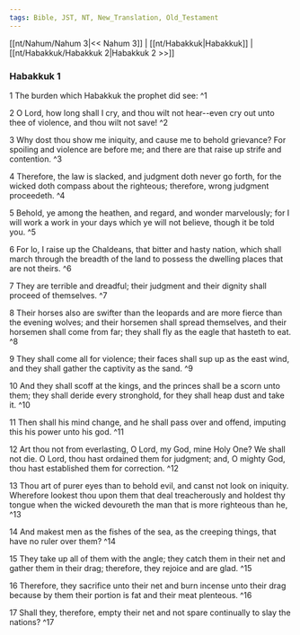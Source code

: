 ```yaml
---
tags: Bible, JST, NT, New_Translation, Old_Testament
---
```


[[nt/Nahum/Nahum 3|<< Nahum 3]] | [[nt/Habakkuk|Habakkuk]] | [[nt/Habakkuk/Habakkuk 2|Habakkuk 2 >>]]

### Habakkuk 1

1 The burden which Habakkuk the prophet did see:  ^1

2 O Lord, how long shall I cry, and thou wilt not hear\--even cry out unto thee of violence, and thou wilt not save!  ^2

3 Why dost thou show me iniquity, and cause me to behold grievance? For spoiling and violence are before me; and there are that raise up strife and contention.  ^3

4 Therefore, the law is slacked, and judgment doth never go forth, for the wicked doth compass about the righteous; therefore, wrong judgment proceedeth.  ^4

5 Behold, ye among the heathen, and regard, and wonder marvelously; for I will work a work in your days which ye will not believe, though it be told you.  ^5

6 For lo, I raise up the Chaldeans, that bitter and hasty nation, which shall march through the breadth of the land to possess the dwelling places that are not theirs.  ^6

7 They are terrible and dreadful; their judgment and their dignity shall proceed of themselves.  ^7

8 Their horses also are swifter than the leopards and are more fierce than the evening wolves; and their horsemen shall spread themselves, and their horsemen shall come from far; they shall fly as the eagle that hasteth to eat.  ^8

9 They shall come all for violence; their faces shall sup up as the east wind, and they shall gather the captivity as the sand.  ^9

10 And they shall scoff at the kings, and the princes shall be a scorn unto them; they shall deride every stronghold, for they shall heap dust and take it.  ^10

11 Then shall his mind change, and he shall pass over and offend, imputing this his power unto his god.  ^11

12 Art thou not from everlasting, O Lord, my God, mine Holy One? We shall not die. O Lord, thou hast ordained them for judgment; and, O mighty God, thou hast established them for correction.  ^12

13 Thou art of purer eyes than to behold evil, and canst not look on iniquity. Wherefore lookest thou upon them that deal treacherously and holdest thy tongue when the wicked devoureth the man that is more righteous than he,  ^13

14 And makest men as the fishes of the sea, as the creeping things, that have no ruler over them?  ^14

15 They take up all of them with the angle; they catch them in their net and gather them in their drag; therefore, they rejoice and are glad.  ^15

16 Therefore, they sacrifice unto their net and burn incense unto their drag because by them their portion is fat and their meat plenteous.  ^16

17 Shall they, therefore, empty their net and not spare continually to slay the nations?  ^17

 

